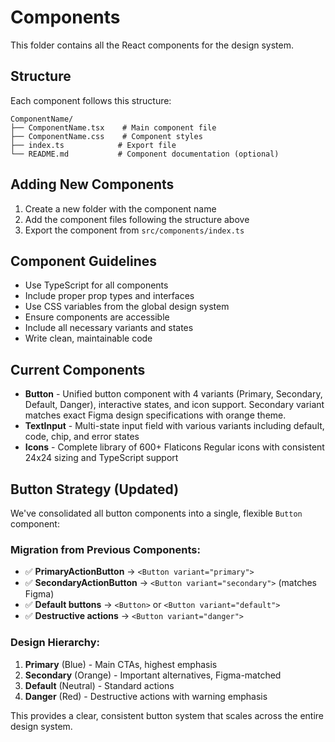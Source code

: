 # Components

This folder contains all the React components for the design system.

## Structure

Each component follows this structure:
```
ComponentName/
├── ComponentName.tsx    # Main component file
├── ComponentName.css    # Component styles
├── index.ts            # Export file
└── README.md           # Component documentation (optional)
```

## Adding New Components

1. Create a new folder with the component name
2. Add the component files following the structure above
3. Export the component from `src/components/index.ts`

## Component Guidelines

- Use TypeScript for all components
- Include proper prop types and interfaces
- Use CSS variables from the global design system
- Ensure components are accessible
- Include all necessary variants and states
- Write clean, maintainable code

## Current Components

- **Button** - Unified button component with 4 variants (Primary, Secondary, Default, Danger), interactive states, and icon support. Secondary variant matches exact Figma design specifications with orange theme.
- **TextInput** - Multi-state input field with various variants including default, code, chip, and error states
- **Icons** - Complete library of 600+ Flaticons Regular icons with consistent 24x24 sizing and TypeScript support

## Button Strategy (Updated)

We've consolidated all button components into a single, flexible `Button` component:

### Migration from Previous Components:
- ✅ **PrimaryActionButton** → `<Button variant="primary">`
- ✅ **SecondaryActionButton** → `<Button variant="secondary">` (matches Figma)
- ✅ **Default buttons** → `<Button>` or `<Button variant="default">`
- ✅ **Destructive actions** → `<Button variant="danger">`

### Design Hierarchy:
1. **Primary** (Blue) - Main CTAs, highest emphasis
2. **Secondary** (Orange) - Important alternatives, Figma-matched
3. **Default** (Neutral) - Standard actions
4. **Danger** (Red) - Destructive actions with warning emphasis

This provides a clear, consistent button system that scales across the entire design system. 